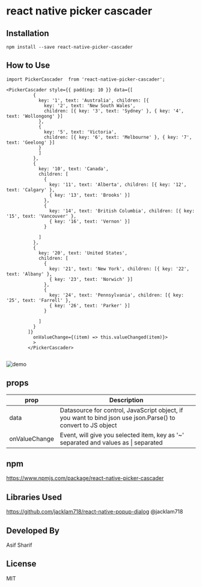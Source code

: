 # react native picker cascader

## Installation
```
npm install --save react-native-picker-cascader
```

## How to Use

```
import PickerCascader  from 'react-native-picker-cascader';

<PickerCascader style={{ padding: 10 }} data={[
          {
            key: '1', text: 'Australia', children: [{
              key: '2', text: 'New South Wales',
              children: [{ key: '3', text: 'Sydney' }, { key: '4', text: 'Wollongong' }]
            },
            {
              key: '5', text: 'Victoria',
              children: [{ key: '6', text: 'Melbourne' }, { key: '7', text: 'Geelong' }]
            }
            ]
          },
          {
            key: '10', text: 'Canada',
            children: [
              {
                key: '11', text: 'Alberta', children: [{ key: '12', text: 'Calgary' },
                { key: '13', text: 'Brooks' }]
              },
              {
                key: '14', text: 'British Columbia', children: [{ key: '15', text: 'Vancouver' },
                { key: '16', text: 'Vernon' }]
              }

            ]
          },
          {
            key: '20', text: 'United States',
            children: [
              {
                key: '21', text: 'New York', children: [{ key: '22', text: 'Albany' },
                { key: '23', text: 'Norwich' }]
              },
              {
                key: '24', text: 'Pennsylvania', children: [{ key: '25', text: 'Farrell' },
                { key: '26', text: 'Parker' }]
              }

            ]
          }
        ]}
          onValueChange={(item) => this.valueChanged(item)}>
          >
        </PickerCascader>
        
```

![demo](https://raw.githubusercontent.com/asifsha/react-native-picker-cascader/master/demo/pickercascader.gif)

## props

| prop | Description |
| --- | --- |
| data | Datasource for control, JavaScript object, if you want to bind json use json.Parse() to convert to JS object |
| onValueChange | Event, will give you selected item, key as '~' separated and values as \| separated |


## npm
https://www.npmjs.com/package/react-native-picker-cascader

## Libraries Used
https://github.com/jacklam718/react-native-popup-dialog @jacklam718

## Developed By
Asif Sharif

## License
MIT

